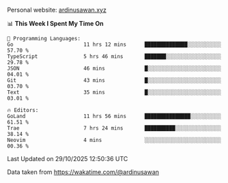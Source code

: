 Personal website: [ardinusawan.xyz](https://ardinusawan.xyz)

<!--START_SECTION:waka-->
📊 **This Week I Spent My Time On** 

```text
💬 Programming Languages: 
Go                       11 hrs 12 mins      ██████████████░░░░░░░░░░░   57.70 % 
TypeScript               5 hrs 46 mins       ███████░░░░░░░░░░░░░░░░░░   29.78 % 
JSON                     46 mins             █░░░░░░░░░░░░░░░░░░░░░░░░   04.01 % 
Git                      43 mins             █░░░░░░░░░░░░░░░░░░░░░░░░   03.70 % 
Text                     35 mins             █░░░░░░░░░░░░░░░░░░░░░░░░   03.01 % 

🔥 Editors: 
GoLand                   11 hrs 56 mins      ███████████████░░░░░░░░░░   61.51 % 
Trae                     7 hrs 24 mins       ██████████░░░░░░░░░░░░░░░   38.14 % 
Neovim                   4 mins              ░░░░░░░░░░░░░░░░░░░░░░░░░   00.36 % 
```


 Last Updated on 29/10/2025 12:50:36 UTC
<!--END_SECTION:waka-->
Data taken from https://wakatime.com/@ardinusawan
